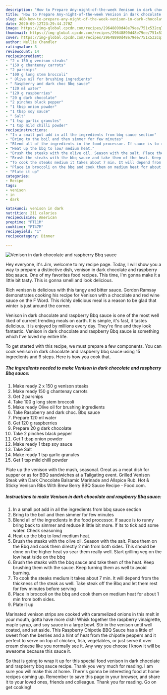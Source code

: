 ```yaml
---
description: "How to Prepare Any-night-of-the-week Venison in dark chocolate and raspberry Bbq sauce"
title: "How to Prepare Any-night-of-the-week Venison in dark chocolate and raspberry Bbq sauce"
slug: 480-how-to-prepare-any-night-of-the-week-venison-in-dark-chocolate-and-raspberry-bbq-sauce
date: 2020-09-12T23:29:44.270Z
image: https://img-global.cpcdn.com/recipes/29648890d48e79ee/751x532cq70/venison-in-dark-chocolate-and-raspberry-bbq-sauce-recipe-main-photo.jpg
thumbnail: https://img-global.cpcdn.com/recipes/29648890d48e79ee/751x532cq70/venison-in-dark-chocolate-and-raspberry-bbq-sauce-recipe-main-photo.jpg
cover: https://img-global.cpcdn.com/recipes/29648890d48e79ee/751x532cq70/venison-in-dark-chocolate-and-raspberry-bbq-sauce-recipe-main-photo.jpg
author: Nellie Chandler
ratingvalue: 3
reviewcount: 14
recipeingredient:
- "2 x 150 g venison steaks"
- "150 g chantenay carrots"
- "2 parsnips"
- "100 g long stem broccoli"
- " Olive oil for brushing ingredients"
- " Raspberry and dark choc Bbq sauce"
- "120 ml water"
- "120 g raspberries"
- "20 g dark chocolate"
- "2 pinches black pepper"
- "1 tbsp onion powder"
- "1 tbsp soy sauce"
- " Salt"
- "1 tsp garlic granules"
- "1 tsp mild chilli powder"
recipeinstructions:
- "In a small pot add in all the ingredients from bbq sauce section"
- "Bring to the boil and then simmer for few minutes"
- "Blend all of the ingredients in the food processor. If sauce is to runny bring back to simmer and reduce it little bit more. If its to tick add some water. Check seasoning"
- "Heat up the bbq to low/ medium heat."
- "Brush the steaks with the olive oil. Season with the salt. Place them on the Bbq and cook them directly 2 min from both sides. This should be done on the higher heat yo sear them really well. Start grilling veg on the low heat /side on the bbq"
- "Brush the steaks with the bbq sauce and take them of the heat. Keep brushing them with the sauce. Keep turning them as well to avoid burning."
- "To cook the steaks medium it takes about 7 min. It will depend from the thickness of the steak as well. Take steak off the Bbq and let them rest for few minutes before serving"
- "Place in broccoli on the bbq and cook them on medium heat for about 1 min from both sides."
- "Plate it up"
categories:
- Recipe
tags:
- venison
- in
- dark

katakunci: venison in dark 
nutrition: 211 calories
recipecuisine: American
preptime: "PT11M"
cooktime: "PT47M"
recipeyield: "1"
recipecategory: Dinner

---
```



![Venison in dark chocolate and raspberry Bbq sauce](https://img-global.cpcdn.com/recipes/29648890d48e79ee/751x532cq70/venison-in-dark-chocolate-and-raspberry-bbq-sauce-recipe-main-photo.jpg)

Hey everyone, it's Jim, welcome to my recipe page. Today, I will show you a way to prepare a distinctive dish, venison in dark chocolate and raspberry bbq sauce. One of my favorites food recipes. This time, I'm gonna make it a little bit tasty. This is gonna smell and look delicious.

Rich venison is delicious with this tangy and bitter sauce. Gordon Ramsay demonstrates cooking his recipe for Venison with a chocolate and red wine sauce on the F Word. This richly delicious meal is a reason to be glad that winter is just around the corner.

Venison in dark chocolate and raspberry Bbq sauce is one of the most well liked of current trending meals on earth. It is simple, it's fast, it tastes delicious. It is enjoyed by millions every day. They're fine and they look fantastic. Venison in dark chocolate and raspberry Bbq sauce is something which I've loved my entire life.


To get started with this recipe, we must prepare a few components. You can cook venison in dark chocolate and raspberry bbq sauce using 15 ingredients and 9 steps. Here is how you cook that.

<!--inarticleads1-->

##### The ingredients needed to make Venison in dark chocolate and raspberry Bbq sauce:

1. Make ready 2 x 150 g venison steaks
1. Make ready 150 g chantenay carrots
1. Get 2 parsnips
1. Take 100 g long stem broccoli
1. Make ready  Olive oil for brushing ingredients
1. Take  Raspberry and dark choc. Bbq sauce
1. Prepare 120 ml water
1. Get 120 g raspberries
1. Prepare 20 g dark chocolate
1. Take 2 pinches black pepper
1. Get 1 tbsp onion powder
1. Make ready 1 tbsp soy sauce
1. Take  Salt
1. Make ready 1 tsp garlic granules
1. Get 1 tsp mild chilli powder


Plate up the venison with the mash, seasonal. Great as a meat dish for supper or as for BBQ sandwiches at a Tailgating event. Grilled Venison Steak with Dark Chocolate Balsamic Marinade and Allspice Rub. Hot &amp; Sticky Venison Ribs With Brew Berry BBQ Sauce Recipe - Food.com. 

<!--inarticleads2-->

##### Instructions to make Venison in dark chocolate and raspberry Bbq sauce:

1. In a small pot add in all the ingredients from bbq sauce section
1. Bring to the boil and then simmer for few minutes
1. Blend all of the ingredients in the food processor. If sauce is to runny bring back to simmer and reduce it little bit more. If its to tick add some water. Check seasoning
1. Heat up the bbq to low/ medium heat.
1. Brush the steaks with the olive oil. Season with the salt. Place them on the Bbq and cook them directly 2 min from both sides. This should be done on the higher heat yo sear them really well. Start grilling veg on the low heat /side on the bbq
1. Brush the steaks with the bbq sauce and take them of the heat. Keep brushing them with the sauce. Keep turning them as well to avoid burning.
1. To cook the steaks medium it takes about 7 min. It will depend from the thickness of the steak as well. Take steak off the Bbq and let them rest for few minutes before serving
1. Place in broccoli on the bbq and cook them on medium heat for about 1 min from both sides.
1. Plate it up


Marinated venison strips are cooked with caramelized onions in this melt in your mouth, gotta have more dish! Whisk together the raspberry vinaigrette, maple syrup, and soy sauce in a large bowl. Stir in the venison until well coated, and set aside. This Raspberry Chipotle BBQ Sauce has a little of sweet from the berries and a hint of heat from the chipotle peppers and it perfect to serve on top of chicken, fish, vegetables, or just serve it over cream cheese like you normally see it. Any way you choose I know it will be awesome because this sauce it. 

So that is going to wrap it up for this special food venison in dark chocolate and raspberry bbq sauce recipe. Thank you very much for reading. I am sure you will make this at home. There's gonna be interesting food at home recipes coming up. Remember to save this page in your browser, and share it to your loved ones, friends and colleague. Thank you for reading. Go on get cooking!
